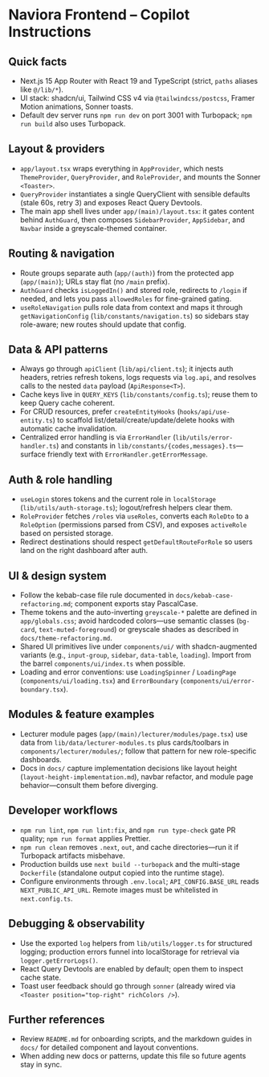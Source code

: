 # Naviora Frontend – Copilot Instructions

## Quick facts

- Next.js 15 App Router with React 19 and TypeScript (strict, `paths` aliases like `@/lib/*`).
- UI stack: shadcn/ui, Tailwind CSS v4 via `@tailwindcss/postcss`, Framer Motion animations, Sonner toasts.
- Default dev server runs `npm run dev` on port 3001 with Turbopack; `npm run build` also uses Turbopack.

## Layout & providers

- `app/layout.tsx` wraps everything in `AppProvider`, which nests `ThemeProvider`, `QueryProvider`, and `RoleProvider`, and mounts the Sonner `<Toaster>`.
- `QueryProvider` instantiates a single QueryClient with sensible defaults (stale 60s, retry 3) and exposes React Query Devtools.
- The main app shell lives under `app/(main)/layout.tsx`: it gates content behind `AuthGuard`, then composes `SidebarProvider`, `AppSidebar`, and `Navbar` inside a greyscale-themed container.

## Routing & navigation

- Route groups separate auth (`app/(auth)`) from the protected app (`app/(main)`); URLs stay flat (no `/main` prefix).
- `AuthGuard` checks `isLoggedIn()` and stored role, redirects to `/login` if needed, and lets you pass `allowedRoles` for fine-grained gating.
- `useRoleNavigation` pulls role data from context and maps it through `getNavigationConfig` (`lib/constants/navigation.ts`) so sidebars stay role-aware; new routes should update that config.

## Data & API patterns

- Always go through `apiClient` (`lib/api/client.ts`); it injects auth headers, retries refresh tokens, logs requests via `log.api`, and resolves calls to the nested `data` payload (`ApiResponse<T>`).
- Cache keys live in `QUERY_KEYS` (`lib/constants/config.ts`); reuse them to keep Query cache coherent.
- For CRUD resources, prefer `createEntityHooks` (`hooks/api/use-entity.ts`) to scaffold list/detail/create/update/delete hooks with automatic cache invalidation.
- Centralized error handling is via `ErrorHandler` (`lib/utils/error-handler.ts`) and constants in `lib/constants/{codes,messages}.ts`—surface friendly text with `ErrorHandler.getErrorMessage`.

## Auth & role handling

- `useLogin` stores tokens and the current role in `localStorage` (`lib/utils/auth-storage.ts`); logout/refresh helpers clear them.
- `RoleProvider` fetches `/roles` via `useRoles`, converts each `RoleDto` to a `RoleOption` (permissions parsed from CSV), and exposes `activeRole` based on persisted storage.
- Redirect destinations should respect `getDefaultRouteForRole` so users land on the right dashboard after auth.

## UI & design system

- Follow the kebab-case file rule documented in `docs/kebab-case-refactoring.md`; component exports stay PascalCase.
- Theme tokens and the auto-inverting `greyscale-*` palette are defined in `app/globals.css`; avoid hardcoded colors—use semantic classes (`bg-card`, `text-muted-foreground`) or greyscale shades as described in `docs/theme-refactoring.md`.
- Shared UI primitives live under `components/ui/` with shadcn-augmented variants (e.g., `input-group`, `sidebar`, `data-table`, `loading`). Import from the barrel `components/ui/index.ts` when possible.
- Loading and error conventions: use `LoadingSpinner` / `LoadingPage` (`components/ui/loading.tsx`) and `ErrorBoundary` (`components/ui/error-boundary.tsx`).

## Modules & feature examples

- Lecturer module pages (`app/(main)/lecturer/modules/page.tsx`) use data from `lib/data/lecturer-modules.ts` plus cards/toolbars in `components/lecturer/modules/`; follow that pattern for new role-specific dashboards.
- Docs in `docs/` capture implementation decisions like layout height (`layout-height-implementation.md`), navbar refactor, and module page behavior—consult them before diverging.

## Developer workflows

- `npm run lint`, `npm run lint:fix`, and `npm run type-check` gate PR quality; `npm run format` applies Prettier.
- `npm run clean` removes `.next`, `out`, and cache directories—run it if Turbopack artifacts misbehave.
- Production builds use `next build --turbopack` and the multi-stage `Dockerfile` (standalone output copied into the runtime stage).
- Configure environments through `.env.local`; `API_CONFIG.BASE_URL` reads `NEXT_PUBLIC_API_URL`. Remote images must be whitelisted in `next.config.ts`.

## Debugging & observability

- Use the exported `log` helpers from `lib/utils/logger.ts` for structured logging; production errors funnel into localStorage for retrieval via `logger.getErrorLogs()`.
- React Query Devtools are enabled by default; open them to inspect cache state.
- Toast user feedback should go through `sonner` (already wired via `<Toaster position="top-right" richColors />`).

## Further references

- Review `README.md` for onboarding scripts, and the markdown guides in `docs/` for detailed component and layout conventions.
- When adding new docs or patterns, update this file so future agents stay in sync.
